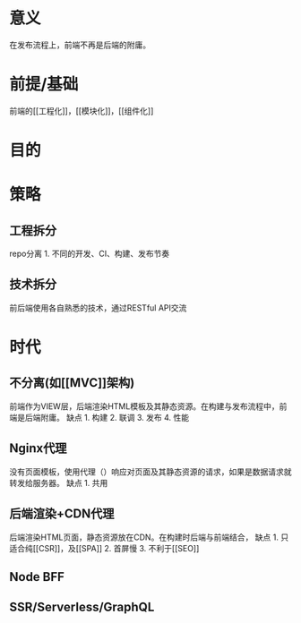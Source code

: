 # 意义
在发布流程上，前端不再是后端的附庸。
# 前提/基础
前端的[[工程化]]，[[模块化]]，[[组件化]]
# 目的
# 策略
## 工程拆分
repo分离
	1. 不同的开发、CI、构建、发布节奏
## 技术拆分
前后端使用各自熟悉的技术，通过RESTful API交流
# 时代
## 不分离(如[[MVC]]架构)
前端作为VIEW层，后端渲染HTML模板及其静态资源。在构建与发布流程中，前端是后端附庸。
缺点
	1. 构建
	2. 联调
	3. 发布
	4. 性能
## Nginx代理
没有页面模板，使用代理（）响应对页面及其静态资源的请求，如果是数据请求就转发给服务器。
缺点
	1. 共用
## 后端渲染+CDN代理
后端渲染HTML页面，静态资源放在CDN。在构建时后端与前端结合，
缺点
	1. 只适合纯[[CSR]]，及[[SPA]]
	2. 首屏慢
	3. 不利于[[SEO]]
## Node BFF
## SSR/Serverless/GraphQL